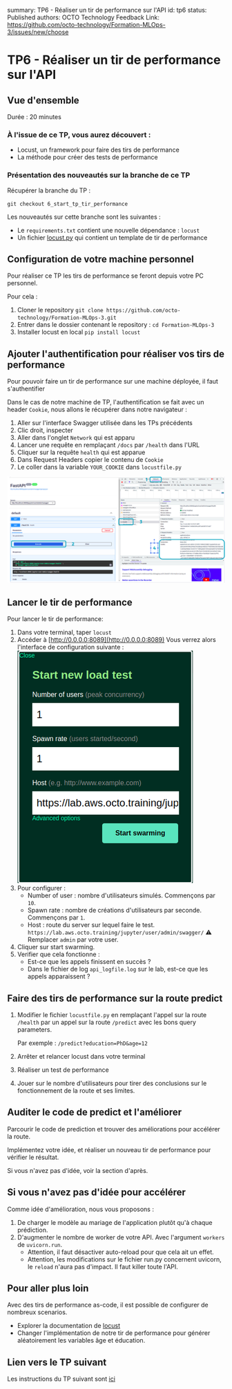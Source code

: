 summary: TP6 - Réaliser un tir de performance sur l'API
id: tp6
status: Published
authors: OCTO Technology
Feedback Link: https://github.com/octo-technology/Formation-MLOps-3/issues/new/choose

# TP6 - Réaliser un tir de performance sur l'API

## Vue d'ensemble

Durée : 20 minutes

### À l'issue de ce TP, vous aurez découvert :

- Locust, un framework pour faire des tirs de performance
- La méthode pour créer des tests de performance

### Présentation des nouveautés sur la branche de ce TP

Récupérer la branche du TP :

```shell
git checkout 6_start_tp_tir_performance
```

Les nouveautés sur cette branche sont les suivantes :

- Le `requirements.txt` contient une nouvelle dépendance : `locust`
- Un fichier [locust.py](locust.py) qui contient un template de tir de performance

## Configuration de votre machine personnel

Pour réaliser ce TP les tirs de performance se feront depuis votre PC personnel.

Pour cela :

1. Cloner le repository `git clone https://github.com/octo-technology/Formation-MLOps-3.git`
2. Entrer dans le dossier contenant le repository : `cd Formation-MLOps-3`
3. Installer locust en local `pip install locust`

## Ajouter l'authentification pour réaliser vos tirs de performance

Pour pouvoir faire un tir de performance sur une machine déployée, il faut s'authentifier

Dans le cas de notre machine de TP, l'authentification se fait avec un header `Cookie`, nous allons le récupérer dans
notre navigateur :

1. Aller sur l'interface Swagger utilisée dans les TPs précédents
2. Clic droit, inspecter
3. Aller dans l'onglet `Network` qui est apparu
4. Lancer une requête en remplaçant `/docs` par `/health` dans l'URL
5. Cliquer sur la requête `health` qui est apparue
6. Dans Request Headers copier le contenu de `Cookie`
7. Le coller dans la variable `YOUR_COOKIE` dans `locustfile.py`

![Comment récupérer un cookie](./images/tp2/reccuperer_le_cookie.png)

## Lancer le tir de performance

Pour lancer le tir de performance:

1. Dans votre terminal, taper `locust`
2. Accéder à [http://0.0.0.0:8089](http://0.0.0.0:8089)
   Vous verrez alors l'interface de configuration suivante :
   ![Configuration locust](./images/tp2/interface_config_locust.png)
3. Pour configurer :
    - Number of user : nombre d'utilisateurs simulés. Commençons par `10`.
    - Spawn rate : nombre de créations d'utilisateurs par seconde. Commençons par `1`.
    - Host : route du server sur lequel faire le test. `https://lab.aws.octo.training/jupyter/user/admin/swagger/`
       ⚠️ Remplacer `admin` par votre user.
4. Cliquer sur start swarming.
5. Verifier que cela fonctionne :
    - Est-ce que les appels finissent en succès ?
    - Dans le fichier de log `api_logfile.log` sur le lab, est-ce que les appels apparaissent ?

## Faire des tirs de performance sur la route predict

1. Modifier le fichier `locustfile.py` en remplaçant l'appel sur la route `/health` par un appel sur la route `/predict` avec les bons query parameters.

   Par exemple : `/predict?education=PhD&age=12`

2. Arrêter et relancer locust dans votre terminal
3. Réaliser un test de performance
4. Jouer sur le nombre d'utilisateurs pour tirer des conclusions sur le fonctionnement de la route et ses limites.

## Auditer le code de predict et l'améliorer

Parcourir le code de prediction et trouver des améliorations pour accélérer la route.

Implémentez votre idée, et réaliser un nouveau tir de performance pour vérifier le résultat.

Si vous n'avez pas d'idée, voir la section d'après.

## Si vous n'avez pas d'idée pour accélérer

Comme idée d'amélioration, nous vous proposons :

1. De charger le modèle au mariage de l'application plutôt qu'à chaque prédiction.
2. D'augmenter le nombre de worker de votre API. Avec l'argument `workers` de `uvicorn.run`.
    - Attention, il faut désactiver auto-reload pour que cela ait un effet.
    - Attention, les modifications sur le fichier run.py concernent uvicorn, le `reload` n'aura pas d'impact. Il faut killer toute l'API.

## Pour aller plus loin

Avec des tirs de performance as-code, il est possible de configurer de nombreux scenarios.

- Explorer la documentation de [locust](https://docs.locust.io/en/stable/writing-a-locustfile.html)
- Changer l'implémentation de notre tir de performance pour générer aléatoirement les variables âge et éducation.

## Lien vers le TP suivant

Les instructions du TP suivant sont [ici](https://octo-technology.github.io/Formation-MLOps-3/tp7#0)
